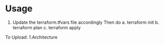 

# Usage
1. Update the terraform.tfvars file accordingly
Then do
      a. terraform init
      b. terraform plan
      c. terraform apply


To Upload:
1.Architecture






